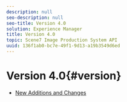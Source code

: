 ```yaml
---
description: null
seo-description: null
seo-title: Version 4.0
solution: Experience Manager
title: Version 4.0
topic: Scene7 Image Production System API
uuid: 136f1ab0-bc7e-49f1-9d13-a19b3549d6ed
---
```


# Version 4.0{#version}

* [New Additions and Changes](r-4-0-new.md)
